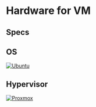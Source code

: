 # Hardware for VM

## Specs


## OS
[![Ubuntu](https://img.shields.io/badge/Ubuntu_Server_24.04.3-%23c9d1d9?&logo=ubuntu&logoColor=red)](https://releases.ubuntu.com/jammy/)

## Hypervisor
[![Proxmox](https://img.shields.io/badge/-Proxmox-black?logo=Proxmox)](https://www.proxmox.com)
